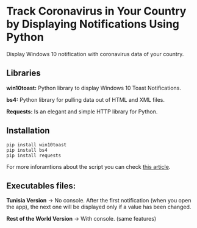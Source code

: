 # Track Coronavirus in Your Country by Displaying Notifications Using Python
Display Windows 10 notification with coronavirus data of your country.

## Libraries 
**win10toast:** Python library to display Windows 10 Toast Notifications.

**bs4:** Python library for pulling data out of HTML and XML files.

**Requests:** Is an elegant and simple HTTP library for Python.

## Installation

```
pip install win10toast
pip install bs4
pip install requests
```

For more inforamtions about the script you can check [this article](https://towardsdatascience.com/coronavirus-track-coronavirus-in-your-country-by-displaying-notification-c914b5652088).


## Executables files: 
**Tunisia Version** -> No console. After the first notification (when you open the app), the next one will be displayed only if a value has been changed.

**Rest of the World Version** -> With console. (same features)

